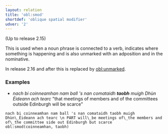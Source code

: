 ```yaml
---
layout: relation
title: 'obl:smod'
shortdef: 'oblique spatial modifier'
udver: '2'
---
```


(Up to release 2.15)

This is used when a noun phrase is connected to a verb, indicates where something is happening and is also unmarked with an adposition and in the nominative.

In release 2.16 and after this is replaced by [obl:unmarked]().

### Examples

* _nach bi coinneamhan nam ball 's nan comataidh **taobh** muigh Dhùn Éideann ach tearc_ "that meetings of members and of the committees outside Edinburgh will be scarce"

~~~ sdparse
nach bi coinneamhan nam ball 's nan comataidh taobh muigh Dhùn\_Éideann ach tearc \n PART will\_be meetings of\_the members and of\_the committee side out Edinburgh but scarce
obl:smod(coinneamhan, taobh)
~~~ 
<!-- Interlanguage links updated Po 11. listopadu 2024, 20:11:21 CET -->
